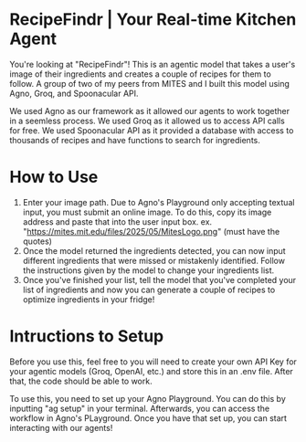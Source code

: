 # RecipeFindr | Your Real-time Kitchen Agent
You're looking at "RecipeFindr"! This is an agentic model that takes a user's image of their ingredients and creates a couple of recipes for them to follow. A group of two of my peers from MITES and I built this model using Agno, Groq, and Spoonacular API.

We used Agno as our framework as it allowed our agents to work together in a seemless process. We used Groq as it allowed us to access API calls for free. We used Spoonacular API as it provided a database with access to thousands of recipes and have functions to search for ingredients.


# How to Use
1. Enter your image path. Due to Agno's Playground only accepting textual input, you must submit an online image. To do this, copy its image address and paste that into the user input box.
       ex. "https://mites.mit.edu/files/2025/05/MitesLogo.png" (must have the quotes)
3. Once the model returned the ingredients detected, you can now input different ingredients that were missed or mistakenly identified. Follow the instructions given by the model to change your ingredients list.
4. Once you've finished your list, tell the model that you've completed your list of ingredients and now you can generate a couple of recipes to optimize ingredients in your fridge!


# Intructions to Setup
Before you use this, feel free to you will need to create your own API Key for your agentic models (Groq, OpenAI, etc.) and store this in an .env file. After that, the code should be able to work.

To use this, you need to set up your Agno Playground. You can do this by inputting "ag setup" in your terminal. Afterwards, you can access the workflow in Agno's PLayground. Once you have that set up, you can start interacting with our agents!
